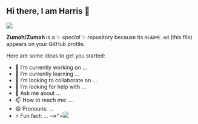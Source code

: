 ## Hi there, I am Harris 👋

<a href="https://linkedin.com/harris-zumoh-1b1798127"><img src="https://img.shields.io/badge/-LinkedIn-0072b1?&style=for-the-badge&logo=linkedin&logoColor=white" /></a>

**Zumoh/Zumoh** is a ✨ _special_ ✨ repository because its `README.md` (this file) appears on your GitHub profile.

Here are some ideas to get you started:

- 🔭 I’m currently working on ...
- 🌱 I’m currently learning ...
- 👯 I’m looking to collaborate on ...
- 🤔 I’m looking for help with ...
- 💬 Ask me about ...
- 📫 How to reach me: ...
- 😄 Pronouns: ...
- ⚡ Fun fact: ...
-->"><img src="https://img.shields.io/badge/-LinkedIn-0072b1?&style=for-the-badge&logo=linkedin&logoColor=white" /></a>
<!--
**Zumoh/Zumoh** is a ✨ _special_ ✨ repository because its `README.md` (this file) appears on your GitHub profile.

Here are some ideas to get you started:

- 🔭 I’m currently working on ...
- 🌱 I’m currently learning ...
- 👯 I’m looking to collaborate on ...
- 🤔 I’m looking for help with ...
- 💬 Ask me about ...
- 📫 How to reach me: ...
- 😄 Pronouns: ...
- ⚡ Fun fact: ...
-->
